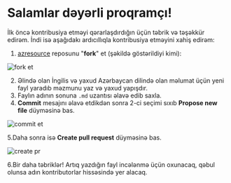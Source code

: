 # Salamlar dəyərli proqramçı!

İlk öncə kontribusiya etməyi qərarlaşdırdığın üçün təbrik və təşəkkür edirəm. İndi isə aşağıdakı ardıcıllıqla kontribusiya etməyini xahiş edirəm:

1. [azresource](https://www.github.com/nurlan-aliyev/azresource) reposunu "**fork**" et (şəkildə göstərildiyi kimi):

![fork et](https://github.com/nurlan-aliyev/azresource/blob/d15521e03aa16db45b7f2e7d01af3d5204a91639/assets/image.png)

2. Əlində olan İngilis və yaxud Azərbaycan dilində olan məlumat üçün yeni fayl yaradıb məzmunu yaz və yaxud yapışdır.
3. Faylın adının sonuna `.md` uzantısı əlavə edib saxla.
4. **Commit** mesajını əlavə etdikdən sonra 2-ci seçimi sıxıb **Propose new file** düyməsinə bas.

![commit et](https://github.com/nurlan-aliyev/azresource/blob/844521d3b9144b73b42cebf2b27220e97dc66cb8/assets/commit.png)

5.Daha sonra isə **Create pull request** düyməsinə bas.

![create pr](https://github.com/nurlan-aliyev/azresource/blob/844521d3b9144b73b42cebf2b27220e97dc66cb8/assets/pullReq.png)


6.Bir daha təbriklər! Artıq yazdığın fayl incələnmə üçün oxunacaq, qəbul olunsa adın kontributorlar hissəsində yer alacaq.
